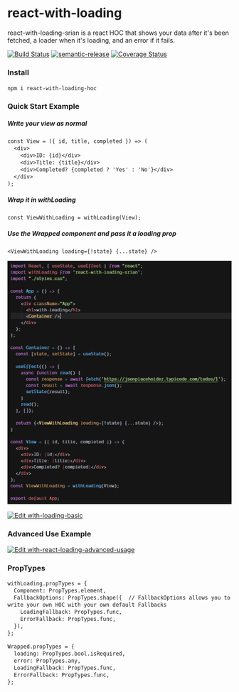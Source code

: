 # react-with-loading 

react-with-loading-srian is a react HOC that shows your data after it's been fetched, a loader when it's loading, and an error if it fails.

[![Build Status](https://travis-ci.org/srianbury/react-with-loading.svg?branch=master)](https://travis-ci.org/srianbury/react-with-loading) [![semantic-release](https://img.shields.io/badge/%20%20%F0%9F%93%A6%F0%9F%9A%80-semantic--release-e10079.svg)](https://github.com/semantic-release/semantic-release) [![Coverage Status](https://coveralls.io/repos/github/srianbury/react-with-loading/badge.svg?branch=master)](https://coveralls.io/github/srianbury/react-with-loading?branch=master)

### Install
`npm i react-with-loading-hoc`

### Quick Start Example
##### Write your view as normal
```
const View = ({ id, title, completed }) => (
  <div>
    <div>ID: {id}</div>
    <div>Title: {title}</div>
    <div>Completed? {completed ? 'Yes' : 'No'}</div>
  </div>
);
```
##### Wrap it in withLoading
```
const ViewWithLoading = withLoading(View);
```
##### Use the Wrapped component and pass it a loading prop
```
<ViewWithLoading loading={!state} {...state} />
```
![Basic Example](https://github.com/srianbury/react-with-loading/blob/master/images/basic_example.PNG)

[![Edit with-loading-basic](https://codesandbox.io/static/img/play-codesandbox.svg)](https://codesandbox.io/s/confident-archimedes-om29l?fontsize=14&hidenavigation=1&theme=dark)

### Advanced Use Example
[![Edit with-react-loading-advanced-usage](https://codesandbox.io/static/img/play-codesandbox.svg)](https://codesandbox.io/s/festive-wildflower-xxtpr?fontsize=14&hidenavigation=1&theme=dark)

### PropTypes
```
withLoading.propTypes = {
  Component: PropTypes.element,
  FallbackOptions: PropTypes.shape({  // FallbackOptions allows you to write your own HOC with your own default Fallbacks
    LoadingFallback: PropTypes.func,
    ErrorFallback: PropTypes.func,
  }),
};
```
```
Wrapped.propTypes = {
  loading: PropTypes.bool.isRequired,
  error: PropTypes.any,
  LoadingFallback: PropTypes.func,
  ErrorFallback: PropTypes.func,
};
```
